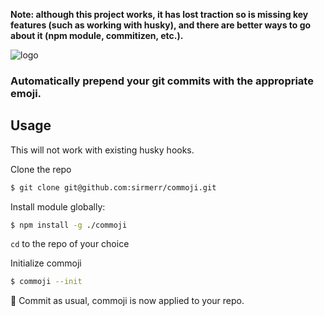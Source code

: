 **Note: although this project works, it has lost traction so is missing key features (such as working with husky), and there are better ways to go about it (npm module, commitizen, etc.).**

![logo](https://user-images.githubusercontent.com/11183523/45936482-fca41480-bf84-11e8-862f-44595853327b.png)

<h3>Automatically prepend your git commits with the appropriate emoji.</h3>

## Usage
This will not work with existing husky hooks.

Clone the repo
```bash
$ git clone git@github.com:sirmerr/commoji.git
```

Install module globally: 
```bash
$ npm install -g ./commoji
```

`cd` to the repo of your choice

Initialize commoji  
```bash
$ commoji --init
```

:tada: Commit as usual, commoji is now applied to your repo.
